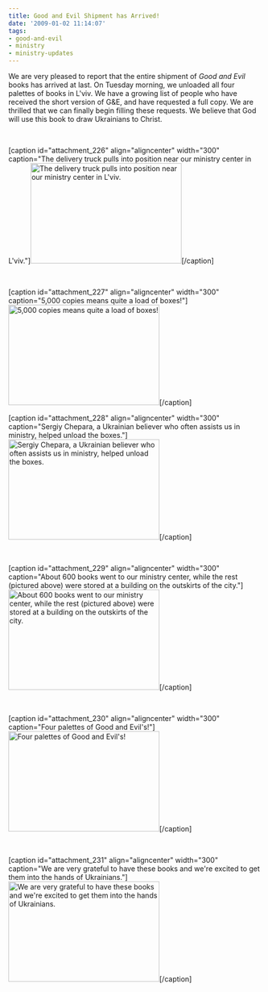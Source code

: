 ```yaml
---
title: Good and Evil Shipment has Arrived!
date: '2009-01-02 11:14:07'
tags:
- good-and-evil
- ministry
- ministry-updates
---
```


We are very pleased to report that the entire shipment of *Good and Evil* books has arrived at last. On Tuesday morning, we unloaded all four palettes of books in L'viv. We have a growing list of people who have received the short version of G&amp;E, and have requested a full copy. We are thrilled that we can finally begin filling these requests. We believe that God will use this book to draw Ukrainians to Christ.

 

[caption id="attachment_226" align="aligncenter" width="300" caption="The delivery truck pulls into position near our ministry center in L&#39;viv."]<a href="https://s3.amazonaws.com/content.ofreport.com/2009/01/dsc_4229.jpg"><img class="size-medium wp-image-226" title="dsc_4229" src="https://s3.amazonaws.com/content.ofreport.com/2009/01/dsc_4229-300x199.jpg" alt="The delivery truck pulls into position near our ministry center in L'viv." width="300" height="199" /></a>[/caption]

 

[caption id="attachment_227" align="aligncenter" width="300" caption="5,000 copies means quite a load of boxes!"]<a href="https://s3.amazonaws.com/content.ofreport.com/2009/01/dsc_4231.jpg"><img class="size-medium wp-image-227" title="dsc_4231" src="https://s3.amazonaws.com/content.ofreport.com/2009/01/dsc_4231-300x199.jpg" alt="5,000 copies means quite a load of boxes!" width="300" height="199" /></a>[/caption]

<!--more-->

[caption id="attachment_228" align="aligncenter" width="300" caption="Sergiy Chepara, a Ukrainian believer who often assists us in ministry, helped unload the boxes."]<a href="https://s3.amazonaws.com/content.ofreport.com/2009/01/dsc_4235.jpg"><img class="size-medium wp-image-228" title="dsc_4235" src="https://s3.amazonaws.com/content.ofreport.com/2009/01/dsc_4235-300x199.jpg" alt="Sergiy Chepara, a Ukrainian believer who often assists us in ministry, helped unload the boxes." width="300" height="199" /></a>[/caption]

 

[caption id="attachment_229" align="aligncenter" width="300" caption="About 600 books went to our ministry center, while the rest (pictured above) were stored at a building on the outskirts of the city."]<a href="https://s3.amazonaws.com/content.ofreport.com/2009/01/dsc_4241.jpg"><img class="size-medium wp-image-229" title="dsc_4241" src="https://s3.amazonaws.com/content.ofreport.com/2009/01/dsc_4241-300x199.jpg" alt="About 600 books went to our ministry center, while the rest (pictured above) were stored at a building on the outskirts of the city." width="300" height="199" /></a>[/caption]

 

[caption id="attachment_230" align="aligncenter" width="300" caption="Four palettes of Good and Evil&#39;s!"]<a href="https://s3.amazonaws.com/content.ofreport.com/2009/01/dsc_4262.jpg"><img class="size-medium wp-image-230" title="dsc_4262" src="https://s3.amazonaws.com/content.ofreport.com/2009/01/dsc_4262-300x199.jpg" alt="Four palettes of Good and Evil's!" width="300" height="199" /></a>[/caption]

 

[caption id="attachment_231" align="aligncenter" width="300" caption="We are very grateful to have these books and we&#39;re excited to get them into the hands of Ukrainians."]<a href="https://s3.amazonaws.com/content.ofreport.com/2009/01/dsc_4266.jpg"><img class="size-medium wp-image-231" title="dsc_4266" src="https://s3.amazonaws.com/content.ofreport.com/2009/01/dsc_4266-300x199.jpg" alt="We are very grateful to have these books and we're excited to get them into the hands of Ukrainians." width="300" height="199" /></a>[/caption]

